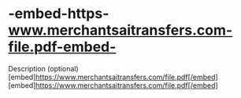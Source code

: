 # -embed-https-www.merchantsaitransfers.com-file.pdf-embed-
Description (optional)
[embed]https://www.merchantsaitransfers.com/file.pdf[/embed]
 [embed]https://www.merchantsaitransfers.com/file.pdf[/embed]
